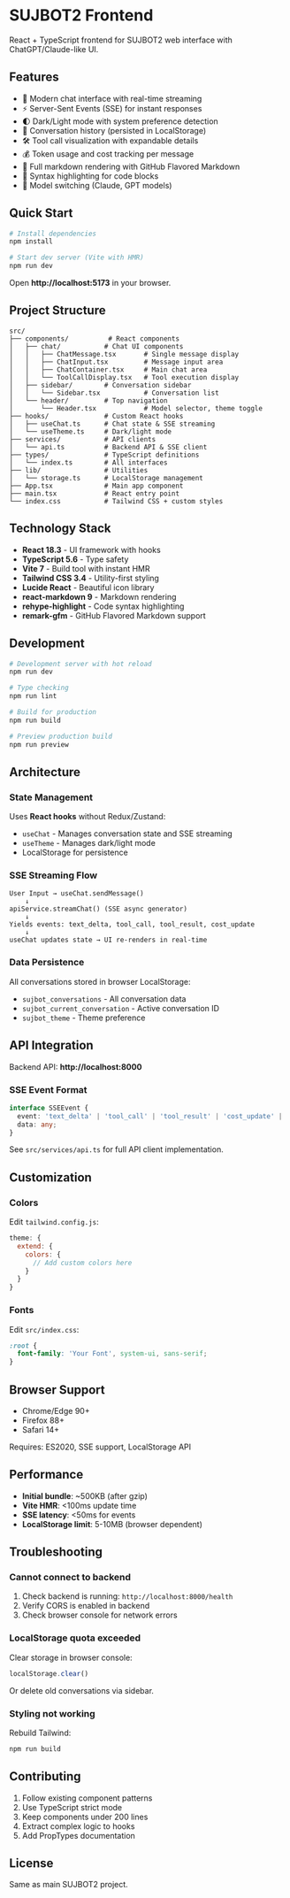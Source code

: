 # SUJBOT2 Frontend

React + TypeScript frontend for SUJBOT2 web interface with ChatGPT/Claude-like UI.

## Features

- 🎨 Modern chat interface with real-time streaming
- ⚡ Server-Sent Events (SSE) for instant responses
- 🌓 Dark/Light mode with system preference detection
- 💬 Conversation history (persisted in LocalStorage)
- 🛠️ Tool call visualization with expandable details
- 💰 Token usage and cost tracking per message
- 📝 Full markdown rendering with GitHub Flavored Markdown
- 🎯 Syntax highlighting for code blocks
- 🤖 Model switching (Claude, GPT models)

## Quick Start

```bash
# Install dependencies
npm install

# Start dev server (Vite with HMR)
npm run dev
```

Open **http://localhost:5173** in your browser.

## Project Structure

```
src/
├── components/          # React components
│   ├── chat/           # Chat UI components
│   │   ├── ChatMessage.tsx       # Single message display
│   │   ├── ChatInput.tsx         # Message input area
│   │   ├── ChatContainer.tsx     # Main chat area
│   │   └── ToolCallDisplay.tsx   # Tool execution display
│   ├── sidebar/        # Conversation sidebar
│   │   └── Sidebar.tsx           # Conversation list
│   └── header/         # Top navigation
│       └── Header.tsx            # Model selector, theme toggle
├── hooks/              # Custom React hooks
│   ├── useChat.ts      # Chat state & SSE streaming
│   └── useTheme.ts     # Dark/light mode
├── services/           # API clients
│   └── api.ts          # Backend API & SSE client
├── types/              # TypeScript definitions
│   └── index.ts        # All interfaces
├── lib/                # Utilities
│   └── storage.ts      # LocalStorage management
├── App.tsx             # Main app component
├── main.tsx            # React entry point
└── index.css           # Tailwind CSS + custom styles
```

## Technology Stack

- **React 18.3** - UI framework with hooks
- **TypeScript 5.6** - Type safety
- **Vite 7** - Build tool with instant HMR
- **Tailwind CSS 3.4** - Utility-first styling
- **Lucide React** - Beautiful icon library
- **react-markdown 9** - Markdown rendering
- **rehype-highlight** - Code syntax highlighting
- **remark-gfm** - GitHub Flavored Markdown support

## Development

```bash
# Development server with hot reload
npm run dev

# Type checking
npm run lint

# Build for production
npm run build

# Preview production build
npm run preview
```

## Architecture

### State Management

Uses **React hooks** without Redux/Zustand:
- `useChat` - Manages conversation state and SSE streaming
- `useTheme` - Manages dark/light mode
- LocalStorage for persistence

### SSE Streaming Flow

```
User Input → useChat.sendMessage()
    ↓
apiService.streamChat() (SSE async generator)
    ↓
Yields events: text_delta, tool_call, tool_result, cost_update
    ↓
useChat updates state → UI re-renders in real-time
```

### Data Persistence

All conversations stored in browser LocalStorage:
- `sujbot_conversations` - All conversation data
- `sujbot_current_conversation` - Active conversation ID
- `sujbot_theme` - Theme preference

## API Integration

Backend API: **http://localhost:8000**

### SSE Event Format

```typescript
interface SSEEvent {
  event: 'text_delta' | 'tool_call' | 'tool_result' | 'cost_update' | 'done' | 'error';
  data: any;
}
```

See `src/services/api.ts` for full API client implementation.

## Customization

### Colors

Edit `tailwind.config.js`:

```javascript
theme: {
  extend: {
    colors: {
      // Add custom colors here
    }
  }
}
```

### Fonts

Edit `src/index.css`:

```css
:root {
  font-family: 'Your Font', system-ui, sans-serif;
}
```

## Browser Support

- Chrome/Edge 90+
- Firefox 88+
- Safari 14+

Requires: ES2020, SSE support, LocalStorage API

## Performance

- **Initial bundle**: ~500KB (after gzip)
- **Vite HMR**: <100ms update time
- **SSE latency**: <50ms for events
- **LocalStorage limit**: 5-10MB (browser dependent)

## Troubleshooting

### Cannot connect to backend

1. Check backend is running: `http://localhost:8000/health`
2. Verify CORS is enabled in backend
3. Check browser console for network errors

### LocalStorage quota exceeded

Clear storage in browser console:
```javascript
localStorage.clear()
```

Or delete old conversations via sidebar.

### Styling not working

Rebuild Tailwind:
```bash
npm run build
```

## Contributing

1. Follow existing component patterns
2. Use TypeScript strict mode
3. Keep components under 200 lines
4. Extract complex logic to hooks
5. Add PropTypes documentation

## License

Same as main SUJBOT2 project.
